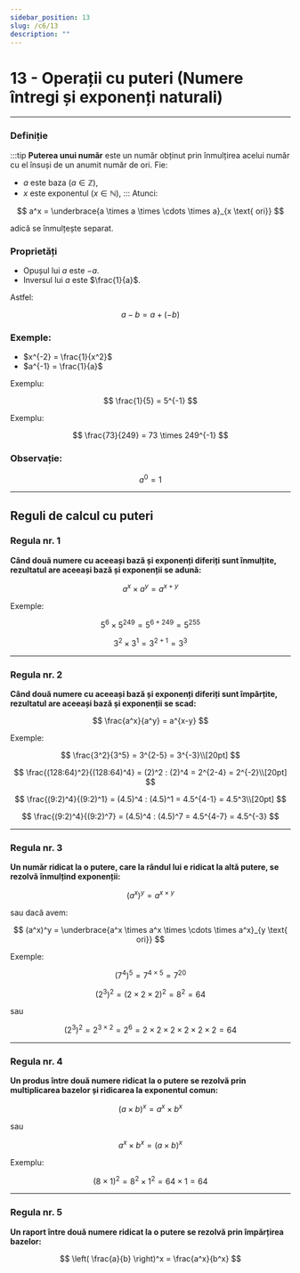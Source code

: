 ```yaml
---
sidebar_position: 13
slug: /c6/13
description: ""
---
```


# 13 - Operații cu puteri (Numere întregi și exponenți naturali)
---
### Definiție
:::tip
**Puterea unui număr** este un număr obținut prin înmulțirea acelui număr cu el însuși de un anumit număr de ori.
Fie:
- $a$ este baza ($a \in \mathbb{Z}$),
- $x$ este exponentul ($x \in \mathbb{N}$),
:::
Atunci:

$$
a^x = \underbrace{a \times a \times \cdots \times a}_{x \text{ ori}}
$$

adică se înmulțește separat.

### Proprietăți

- Opușul lui $a$ este $-a$.
- Inversul lui $a$ este $\frac{1}{a}$.

Astfel:

$$
a - b = a + (-b)
$$

### Exemple:

- $x^{-2} = \frac{1}{x^2}$
- $a^{-1} = \frac{1}{a}$

Exemplu:

$$
\frac{1}{5} = 5^{-1}
$$

Exemplu:

$$
\frac{73}{249} = 73 \times 249^{-1}
$$

### Observație:

$$
a^0 = 1
$$

---

## Reguli de calcul cu puteri

### Regula nr. 1

**Când două numere cu aceeași bază și exponenți diferiți sunt înmulțite, rezultatul are aceeași bază și exponenții se adună:**

$$
a^x \times a^y = a^{x+y}
$$

Exemple:

$$
5^6 \times 5^{249} = 5^{6+249} = 5^{255}
$$

$$
3^2 \times 3^1 = 3^{2+1} = 3^3
$$

---

### Regula nr. 2

**Când două numere cu aceeași bază și exponenți diferiți sunt împărțite, rezultatul are aceeași bază și exponenții se scad:**

$$
\frac{a^x}{a^y} = a^{x-y}
$$

Exemple:

$$
\frac{3^2}{3^5} = 3^{2-5} = 3^{-3}\\[20pt]
$$

$$
\frac{(128:64)^2}{(128:64)^4} = (2)^2 : (2)^4 = 2^{2-4} = 2^{-2}\\[20pt]
$$

$$
\frac{(9:2)^4}{(9:2)^1} = (4.5)^4 : (4.5)^1 = 4.5^{4-1} = 4.5^3\\[20pt]
$$

$$
\frac{(9:2)^4}{(9:2)^7} = (4.5)^4 : (4.5)^7 = 4.5^{4-7} = 4.5^{-3}
$$

---

### Regula nr. 3

**Un număr ridicat la o putere, care la rândul lui e ridicat la altă putere, se rezolvă înmulțind exponenții:**

$$
(a^x)^y = a^{x \times y}
$$

sau dacă avem:

$$
(a^x)^y = \underbrace{a^x \times a^x \times \cdots \times a^x}_{y \text{ ori}}
$$

Exemple:

$$
(7^4)^5 = 7^{4 \times 5} = 7^{20}
$$

$$
(2^3)^2 = (2 \times 2 \times 2)^2 = 8^2 = 64
$$

sau

$$
(2^3)^2 = 2^{3 \times 2} = 2^6 = 2 \times 2 \times 2 \times 2 \times 2 \times 2 = 64
$$

---

### Regula nr. 4

**Un produs între două numere ridicat la o putere se rezolvă prin multiplicarea bazelor și ridicarea la exponentul comun:**

$$
(a \times b)^x = a^x \times b^x
$$

sau

$$
a^x \times b^x = (a \times b)^x
$$

Exemplu:

$$
(8 \times 1)^2 = 8^2 \times 1^2 = 64 \times 1 = 64
$$

---

### Regula nr. 5

**Un raport între două numere ridicat la o putere se rezolvă prin împărțirea bazelor:**

$$
\left( \frac{a}{b} \right)^x = \frac{a^x}{b^x}
$$


